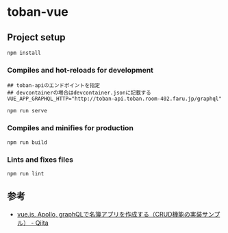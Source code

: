 # toban-vue

## Project setup
```
npm install
```

### Compiles and hot-reloads for development
```
## toban-apiのエンドポイントを指定
## devcontainerの場合はdevcontainer.jsonに記載する
VUE_APP_GRAPHQL_HTTP="http://toban-api.toban.room-402.faru.jp/graphql"

npm run serve
```

### Compiles and minifies for production
```
npm run build
```

### Lints and fixes files
```
npm run lint
```

## 参考

- [vue.js, Apollo, graphQLで名簿アプリを作成する（CRUD機能の実装サンプル） - Qiita](https://qiita.com/ryo2132/items/429234c9de1b546b3406)